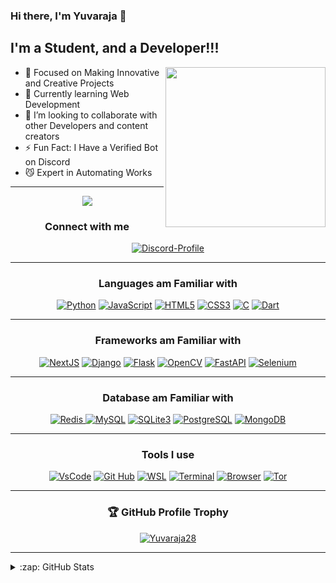 ### Hi there, I'm Yuvaraja 👋
## I'm a Student, and a Developer!!!

<div align="right">
  <a href="Yuvaraja" target="_blank">
    <img
      width="256"
      align="right"
      src="https://api.daily.dev/devcards/ea1bf798e9124c24bfe87cf941c5decb.png?r=mlv"
    />
  </a>
</div>

- 🔭 Focused on Making Innovative and Creative Projects
- 🌱 Currently learning Web Development
- 👯 I’m looking to collaborate with other Developers and content creators
- ⚡ Fun Fact: I Have a Verified Bot on Discord
- 😼 Expert in Automating Works

<hr>
<div>
  <p align="center">
    <img src="https://visitor-badge.glitch.me/badge?page_id=Yuvaraja28">
  </p>

  <h3 align="center">Connect with me<br></h3>
  <p align="center">
  <a href="https://discord.com/users/759050921413312532"><img alt="Discord-Profile" src="https://discord.c99.nl/widget/theme-4/759050921413312532.png"></a>
</p>
  <hr>
  </div>
<div>
  <h3 align="center">Languages am Familiar with<br></h3>
  <p align="center">
  <a href="https://python.org"><img alt="Python" src="https://img.shields.io/badge/python-3670A0?style=for-the-badge&logo=python&logoColor=ffdd54"></a>
  <a href="https://javascript.org" target="_blank"><img alt="JavaScript" src="https://img.shields.io/badge/javascript-%23323330.svg?style=for-the-badge&logo=javascript&logoColor=%23F7DF1E"></a>
  <a href="https://developer.mozilla.org/en-US/docs/Web/HTML"><img alt="HTML5" src="https://img.shields.io/badge/html5-%23E34F26.svg?style=for-the-badge&logo=html5&logoColor=white"></a>
  <a href="https://developer.mozilla.org/en-US/docs/Web/CSS" target="_blank"><img alt="CSS3" src="https://img.shields.io/badge/css3-%231572B6.svg?style=for-the-badge&logo=css3&logoColor=white"></a>
  <a href="https://en.wikipedia.org/wiki/C_(programming_language)"><img alt="C" src="https://img.shields.io/badge/c-%2300599C.svg?style=for-the-badge&logo=c&logoColor=white"></a>
  <a href="https://dart.dev"><img alt="Dart" src="https://img.shields.io/badge/dart-%230175C2.svg?style=for-the-badge&logo=dart&logoColor=white"></a>
</p>
  <hr>
  </div>
  <div>
  <h3 align="center">Frameworks am Familiar with<br></h3>
  <p align="center">
    <a href="https://nextjs.org/" target="_blank"><img alt="NextJS" src="https://img.shields.io/badge/Next.js-black?style=for-the-badge&logo=next.js&logoColor=white"></a>
    <a href="https://djangoproject.org" target="_blank"><img alt="Django" src="https://img.shields.io/badge/django-%23092E20.svg?style=for-the-badge&logo=django&logoColor=white"></a>
    <a href="https://flask.palletsprojects.org" target="_blank"><img alt="Flask" src="https://img.shields.io/badge/flask-%23000.svg?style=for-the-badge&logo=flask&logoColor=white"></a>
    <a href="https://opencv.org" target="_blank"><img alt="OpenCV" src="https://img.shields.io/badge/opencv-%23white.svg?style=for-the-badge&logo=opencv&logoColor=white"></a>
    <a href="https://fastapi.tiangolo.com" target="_blank"><img alt="FastAPI" src="https://img.shields.io/badge/FastAPI-005571?style=for-the-badge&logo=fastapi"></a>
    <a href="https://www.selenium.dev/" target="_blank"><img alt="Selenium" src="https://img.shields.io/badge/-selenium-%43B02A?style=for-the-badge&logo=selenium&logoColor=white"></a>
</p>
  </div><hr>
  <div>
  <h3 align="center">Database am Familiar with</h3>
  <p align="center">
    <a href="https://redis.io" target="_blank"><img alt="Redis" src="https://img.shields.io/badge/redis-%23DD0031.svg?style=for-the-badge&logo=redis&logoColor=white"> 
    <a href="https://mysql.org" target="_blank"><img alt="MySQL" src="https://img.shields.io/badge/mysql-%2300f.svg?style=for-the-badge&logo=mysql&logoColor=white"></a>
    <a href="https://sqlite.org" target="_blank"><img alt="SQLite3" src="https://img.shields.io/badge/sqlite-%2307405e.svg?style=for-the-badge&logo=sqlite&logoColor=white"></a>
    <a href="https://postgresql.org" target="_blank"><img alt="PostgreSQL" src="https://img.shields.io/badge/postgres-%23316192.svg?style=for-the-badge&logo=postgresql&logoColor=white"></a>
    <a href="https://mongodb.com" target="_blank"><img alt="MongoDB" src="https://img.shields.io/badge/MongoDB-%234ea94b.svg?style=for-the-badge&logo=mongodb&logoColor=white"></a>
</a>
  </p>
  </div><hr>
  <div>
  <h3 align="center">Tools I use</h3>
  <p align="center">
    <a href="https://code.visualstudio.com/" target="_blank"><img alt="VsCode" src="https://img.shields.io/badge/VS%20Code-0078d7.svg?style=for-the-badge&logo=visual-studio-code&logoColor=white"></a>
    <a href="https://github.com/" target="_blank"><img alt="Git Hub" src="https://img.shields.io/badge/github-%23121011.svg?style=for-the-badge&logo=github&logoColor=white"></a>
    <a href="https://docs.microsoft.com/en-us/windows/wsl/" target="_blank"><img alt="WSL" src="https://img.shields.io/badge/WSL-000000?style=for-the-badge&logo=windows"></a>
    <a href="https://www.microsoft.com/en-us/p/windows-terminal/9n0dx20hk701" target="_blank"><img alt="Terminal" src="https://img.shields.io/badge/Terminal-000000?style=for-the-badge&logo=windowsterminal"></a>
    <a href="https://brave.com/" target="_blank"><img alt="Browser" src="https://img.shields.io/badge/Brave-FB542B?style=for-the-badge&logo=Brave&logoColor=white"></a>
    <a href="https://www.torproject.org/" target="_blank"><img alt="Tor" src="https://img.shields.io/badge/Tor-7D4698?style=for-the-badge&logo=Tor-Browser&logoColor=white"></a>
  </p>
  </div><hr>
 <div>
  <h3 align="center">🏆 GitHub Profile Trophy</h3>
  <p align="center">
    <a href="https://github.com/ryo-ma/github-profile-trophy"><img src="https://github-profile-trophy.vercel.app/?username=Yuvaraja28&theme=discord&row=2&column=3" alt="Yuvaraja28" /></a>
  </p>
</div><hr>
  
<details>
  <summary>:zap: GitHub Stats</summary>
  <p align="center">
    <img align="centre" alt="Yuvaraja's GitHub Stats" src="https://github-readme-stats.vercel.app/api?username=yuvaraja28&show_icons=true&hide_border=true&theme=react&count_private=true" /></pr></details>
    
